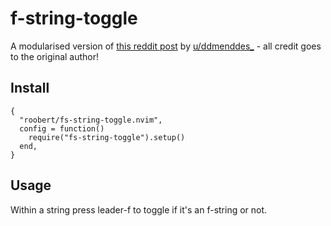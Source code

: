 # f-string-toggle

A modularised version of [this reddit post](https://www.reddit.com/r/neovim/comments/tge2ty/comment/i12ja8n/?context=3) by [u/ddmenddes_](https://www.reddit.com/user/ddmenddes_/) - all credit goes to the original author!

## Install

```
{
  "roobert/fs-string-toggle.nvim",
  config = function()
    require("fs-string-toggle").setup()
  end,
}
```

## Usage

Within a string press leader-f to toggle if it's an f-string or not.
